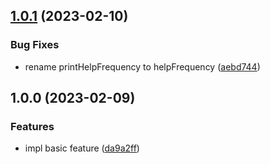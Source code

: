 ## [1.0.1](https://github.com/kainstar/ttying/compare/v1.0.0...v1.0.1) (2023-02-10)


### Bug Fixes

* rename printHelpFrequency to helpFrequency ([aebd744](https://github.com/kainstar/ttying/commit/aebd74462b8aa835649ccc8904808c9ba6fea9be))

## 1.0.0 (2023-02-09)


### Features

* impl basic feature ([da9a2ff](https://github.com/kainstar/ttying/commit/da9a2fff219b41702d18d8177abad9a22a05eaa5))
